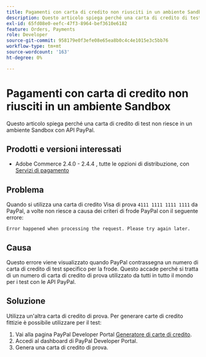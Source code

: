 ```yaml
---
title: Pagamenti con carta di credito non riusciti in un ambiente Sandbox
description: Questo articolo spiega perché una carta di credito di test non riesce in un ambiente Sandbox con API PayPal.
exl-id: 65fd08e0-eefc-47f3-8964-bef3610e6182
feature: Orders, Payments
role: Developer
source-git-commit: 958179e0f3efe08e65ea8b0c4c4e1015e3c5bb76
workflow-type: tm+mt
source-wordcount: '163'
ht-degree: 0%

---
```


# Pagamenti con carta di credito non riusciti in un ambiente Sandbox

Questo articolo spiega perché una carta di credito di test non riesce in un ambiente Sandbox con API PayPal.

## Prodotti e versioni interessati


* Adobe Commerce 2.4.0 - 2.4.4 , tutte le opzioni di distribuzione, con [Servizi di pagamento](https://marketplace.magento.com/magento-payment-services.html)

## Problema

Quando si utilizza una carta di credito Visa di prova `4111 1111 1111 1111` da PayPal, a volte non riesce a causa dei criteri di frode PayPal con il seguente errore:

```terminal
Error happened when processing the request. Please try again later.
```

## Causa

Questo errore viene visualizzato quando PayPal contrassegna un numero di carta di credito di test specifico per la frode. Questo accade perché si tratta di un numero di carta di credito di prova utilizzato da tutti in tutto il mondo per i test con le API PayPal.

## Soluzione

Utilizza un&#39;altra carta di credito di prova. Per generare carte di credito fittizie è possibile utilizzare per il test:

1. Vai alla pagina PayPal Developer Portal [Generatore di carte di credito](https://developer.paypal.com/developer/creditCardGenerator/).
1. Accedi al dashboard di PayPal Developer Portal.
1. Genera una carta di credito di prova.
